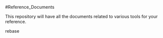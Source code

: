 #Reference_Documents

This repository will have all the documents related to various tools for your reference.

rebase
